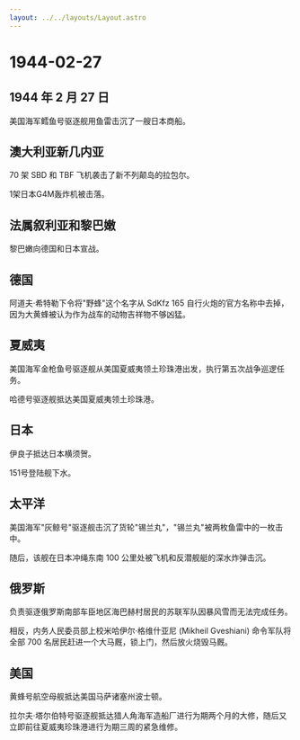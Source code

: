 ```yaml
---
layout: ../../layouts/Layout.astro
---
```


# 1944-02-27

## 1944 年 2 月 27 日

美国海军鳕鱼号驱逐舰用鱼雷击沉了一艘日本商船。

## 澳大利亚新几内亚

70 架 SBD 和 TBF 飞机袭击了新不列颠岛的拉包尔。

1架日本G4M轰炸机被击落。

## 法属叙利亚和黎巴嫩

黎巴嫩向德国和日本宣战。

## 德国

阿道夫·希特勒下令将"野蜂"这个名字从 SdKfz 165
自行火炮的官方名称中去掉，因为大黄蜂被认为作为战车的动物吉祥物不够凶猛。

## 夏威夷

美国海军金枪鱼号驱逐舰从美国夏威夷领土珍珠港出发，执行第五次战争巡逻任务。

哈德号驱逐舰抵达美国夏威夷领土珍珠港。

## 日本

伊良子抵达日本横须贺。

151号登陆舰下水。

## 太平洋

美国海军"灰鲸号"驱逐舰击沉了货轮"锡兰丸"，"锡兰丸"被两枚鱼雷中的一枚击中。

随后，该舰在日本冲绳东南 100 公里处被飞机和反潜舰艇的深水炸弹击沉。

## 俄罗斯

负责驱逐俄罗斯南部车臣地区海巴赫村居民的苏联军队因暴风雪而无法完成任务。

相反，内务人民委员部上校米哈伊尔·格维什亚尼 (Mikheil Gveshiani)
命令军队将全部 700 名居民赶进一个大马厩，锁上门，然后放火烧毁马厩。

## 美国

黄蜂号航空母舰抵达美国马萨诸塞州波士顿。

拉尔夫·塔尔伯特号驱逐舰抵达猎人角海军造船厂进行为期两个月的大修，随后又立即前往夏威夷珍珠港进行为期三周的紧急维修。